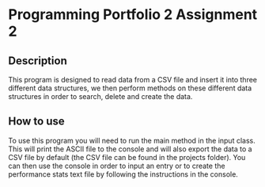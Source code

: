 Programming Portfolio 2 Assignment 2
 ======================
 Description
 ------------
 This program is designed to read data from a CSV file and insert it into three different data structures, we then
 perform methods on these different data structures in order to search, delete and create the data.
 
 How to use
-------------
To use this program you will need to run the main method in the input class. This will print the ASCII file to the
console and will also export the data to a CSV file by default (the CSV file can be found in the projects folder).
You can then use the console in order to input an entry or to create the performance stats text file by following the
instructions in the console.

